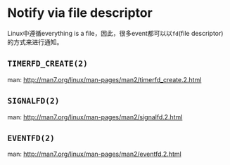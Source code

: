 # Notify via file descriptor

Linux中遵循everything is a file，因此，很多event都可以以`fd`(file descriptor)的方式来进行通知。

## `TIMERFD_CREATE(2)`

man: http://man7.org/linux/man-pages/man2/timerfd_create.2.html

## `SIGNALFD(2)`

man: http://man7.org/linux/man-pages/man2/signalfd.2.html

## `EVENTFD(2)` 

man: http://man7.org/linux/man-pages/man2/eventfd.2.html